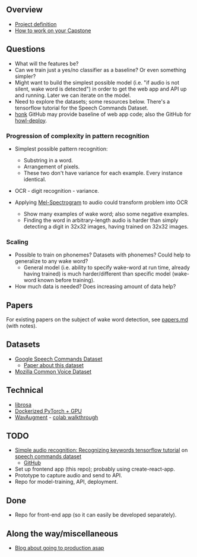 ## Overview

- [Project definition](https://docs.google.com/document/d/1OT4Ia46U7MTkquMIEYaLrGxiw7zxvn0Db_ogwX9X0kw/edit)
- [How to work on your Capstone](https://docs.google.com/document/d/1h-XXeTrYdn_SWidsiF9iBrdtkksXJJjm-TYWXep74fE/edit)

## Questions

- What will the features be?
- Can we train just a yes/no classifier as a baseline? Or even something simpler?
- Might want to build the simplest possible model (i.e. "if audio is not silent, wake word is detected") in order to get the web app and API up and running. Later we can iterate on the model.
- Need to explore the datasets; some resources below. There's a tensorflow tutorial for the Speech Commands Dataset.
- [honk](https://github.com/castorini/honk) GitHub may provide baseline of web app code; also the GitHub for [howl-deploy](https://github.com/castorini/howl-deploy).

### Progression of complexity in pattern recognition

- Simplest possible pattern recognition:
  - Substring in a word.
  - Arrangement of pixels.
  - These two don't have variance for each example. Every instance identical.
- OCR - digit recognition - variance.
- Applying [Mel-Spectrogram](https://towardsdatascience.com/getting-to-know-the-mel-spectrogram-31bca3e2d9d0) to audio could transform problem into OCR

  - Show many examples of wake word; also some negative examples.
  - Finding the word in arbitrary-length audio is harder than simply detecting a digit in 32x32 images, having trained on 32x32 images.

### Scaling

- Possible to train on phonemes? Datasets with phonemes? Could help to generalize to any wake word?
  - General model (i.e. ability to specify wake-word at run time, already having trained) is much harder/different than specific model (wake-word known before training).
- How much data is needed? Does increasing amount of data help?

## Papers

For existing papers on the subject of wake word detection, see [papers.md](papers.md) (with notes).

## Datasets

- [Google Speech Commands Dataset](https://ai.googleblog.com/2017/08/launching-speech-commands-dataset.html)
  - [Paper about this dataset](https://arxiv.org/pdf/1804.03209.pdf)
- [Mozilla Common Voice Dataset](https://commonvoice.mozilla.org/en/datasets)

## Technical

- [librosa](https://librosa.org/doc/latest/tutorial.html)
- [Dockerized PyTorch + GPU](https://ngc.nvidia.com/catalog/containers/nvidia:pytorch)
- [WavAugment](https://github.com/facebookresearch/WavAugment) - [colab walkthrough](https://colab.research.google.com/github/facebookresearch/WavAugment/blob/master/examples/python/WavAugment_walkthrough.ipynb)

## TODO

- [Simple audio recognition: Recognizing keywords tensorflow tutorial](https://www.tensorflow.org/tutorials/audio/simple_audio) on [speech commands dataset](https://www.tensorflow.org/datasets/catalog/speech_commands)
  - [GitHub](https://github.com/tensorflow/tensorflow/tree/master/tensorflow/examples/speech_commands)
- Set up frontend app (this repo); probably using create-react-app.
- Prototype to capture audio and send to API.
- Repo for model-training, API, deployment.

## Done

- Repo for front-end app (so it can easily be developed separately).

## Along the way/miscellaneous

- [Blog about going to production asap](https://www.bodyworkml.com/posts/scikit-learn-meet-production)
